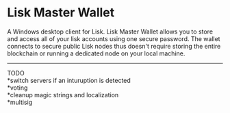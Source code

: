 # Lisk Master Wallet
A Windows desktop client for Lisk. Lisk Master Wallet allows you to store and access all of your lisk accounts using one secure password. The wallet connects to secure public Lisk nodes thus doesn't require storing the entire blockchain or running a dedicated node on your local machine.
***
TODO</br>
*switch servers if an inturuption is detected</br>
*voting</br>
*cleanup magic strings and localization</br>
*multisig
